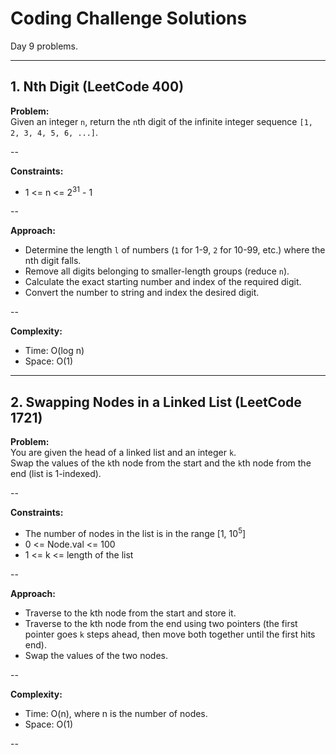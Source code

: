 # Coding Challenge Solutions

Day 9 problems.

---

## 1. Nth Digit (LeetCode 400)

**Problem:**  
Given an integer `n`, return the `n`th digit of the infinite integer sequence `[1, 2, 3, 4, 5, 6, ...]`.

--

**Constraints:**  
- 1 <= n <= 2<sup>31</sup> - 1

--

**Approach:**  
- Determine the length `l` of numbers (`1` for 1-9, `2` for 10-99, etc.) where the nth digit falls.
- Remove all digits belonging to smaller-length groups (reduce `n`).
- Calculate the exact starting number and index of the required digit.
- Convert the number to string and index the desired digit.

--

**Complexity:**  
- Time: O(log n)
- Space: O(1)

---

## 2. Swapping Nodes in a Linked List (LeetCode 1721)

**Problem:**  
You are given the head of a linked list and an integer `k`.  
Swap the values of the `k`th node from the start and the `k`th node from the end (list is 1-indexed).

--

**Constraints:**  
- The number of nodes in the list is in the range [1, 10<sup>5</sup>]
- 0 <= Node.val <= 100  
- 1 <= k <= length of the list

--

**Approach:**  
- Traverse to the kth node from the start and store it.
- Traverse to the kth node from the end using two pointers (the first pointer goes `k` steps ahead, then move both together until the first hits end).
- Swap the values of the two nodes.

--

**Complexity:**  
- Time: O(n), where n is the number of nodes.
- Space: O(1)

--